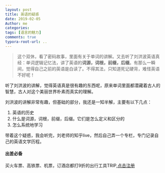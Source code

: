```yaml
---
layout: post
title: 英语的疑惑
date: 2019-02-05
Author: me
categories: 
tags: [语言的魅力]
comments: true
typora-root-url: ..
---
```


> 这个双休，看了密码故事，里面有关于单词的讲解。又去听了刘洪波英语真经：单词逻辑记忆法，讲了英语的**词源，词根，前缀，后缀**。有那么一瞬间，觉得自己之前的英语是白读了。不得其法，只知道死记硬背，难怪英语不好呢！

听了刘洪波的讲解，觉得英语真是很有趣的东西呢，原来单词里面都潜藏着古人的智慧，古人对这个美丽世界朴素而真实的理解。

刘洪波的讲解非常有趣，但基础的部分，我还是一知半解，主要有以下几点：

1. 英语的历史
2. 什么是词源，词根，前缀，后缀。它们是怎么定义和区分的
3. 怎么系统地学习

带着这个疑惑，我会听完，刘老师的知乎live，然后自己弄一个专栏，专门记录自己的英语文学历程。

#### 出差必备

买火车票、高铁票、机票，订酒店都打9折的出行工具TRIP,[点击注册](https://h5.itrip.world/#/register/6tpd1Z)